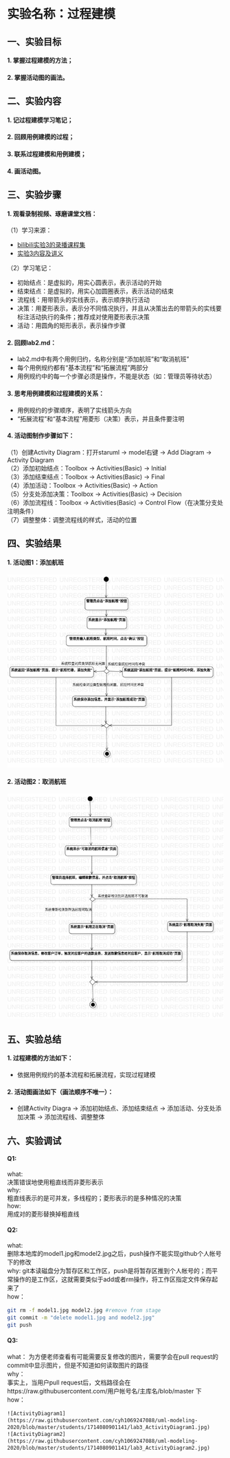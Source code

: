 # 实验名称：过程建模
## 一、实验目标
#### 1. 掌握过程建模的方法；
#### 2. 掌握活动图的画法。
## 二、实验内容
#### 1. 记过程建模学习笔记；
#### 2. 回顾用例建模的过程；
#### 3. 联系过程建模和用例建模；
#### 4. 画活动图。
## 三、实验步骤
#### 1. 观看录制视频、琢磨课堂文档：

（1）学习来源：  
- [bilibili实验3的录播课程集](https://b23.tv/av96420419/p1)  
- [实验3内容及讲义](https://github.com/hzuapps/uml-modeling-2020/issues/3)

（2）学习笔记：  
- 初始结点：是虚拟的，用实心圆表示，表示活动的开始  
- 结束结点：是虚拟的，用实心加圆圈表示，表示活动的结束  
- 流程线：用带箭头的实线表示，表示顺序执行活动  
- 决策：用菱形表示，表示分不同情况执行，并且从决策出去的带箭头的实线要标注活动执行的条件；推荐成对使用菱形表示决策  
- 活动：用圆角的矩形表示，表示操作步骤  

#### 2. 回顾lab2.md：

- lab2.md中有两个用例归约，名称分别是“添加航班”和“取消航班”  
- 每个用例规约都有“基本流程”和“拓展流程”两部分  
- 用例规约中的每一个步骤必须是操作，不能是状态（如：管理员等待状态）  

#### 3. 思考用例建模和过程建模的关系：

- 用例规约的步骤顺序，表明了实线箭头方向  
- “拓展流程”和“基本流程”用菱形（决策）表示，并且条件要注明  

#### 4. 活动图制作步骤如下：

（1）创建Activity Diagram：打开staruml -> model右键 -> Add Diagram -> Activity Diagram  
（2）添加初始结点：Toolbox -> Activities(Basic) -> Initial  
（3）添加结束结点：Toolbox -> Activities(Basic) -> Final  
（4）添加活动：Toolbox -> Activities(Basic) -> Action  
（5）分支处添加决策：Toolbox -> Activities(Basic) -> Decision  
（6）添加流程线：Toolbox -> Activities(Basic) -> Control Flow（在决策分支处注明条件）  
（7）调整整体：调整流程线的样式，活动的位置  

## 四、实验结果

#### 1. 活动图1：添加航班
![Activity Diagram1](./lab3_ActivityDiagram1.jpg)  
#### 2. 活动图2：取消航班
![Activity Diagram2](./lab3_ActivityDiagram2.jpg)  

## 五、实验总结

#### 1. 过程建模的方法如下：
- 依据用例规约的基本流程和拓展流程，实现过程建模
#### 2. 活动图画法如下（画法顺序不唯一）：
- 创建Activity Diagra -> 添加初始结点、添加结束结点 -> 添加活动、分支处添加决策 -> 添加流程线、调整整体

## 六、实验调试
#### Q1:
what:  
决策错误地使用粗直线而非菱形表示  
why:  
粗直线表示的是可并发，多线程的；菱形表示的是多种情况的决策  
how:  
用成对的菱形替换掉粗直线  
#### Q2:
what:  
删除本地库的model1.jpg和model2.jpg之后，push操作不能实现github个人帐号下的修改  
why:
git本读磁盘分为暂存区和工作区，push是将暂存区推到个人帐号的；而平常操作的是工作区，这就需要类似于add或者rm操作，将工作区指定文件保存起来了  
how：  
``` bash
git rm -f model1.jpg model2.jpg #remove from stage
git commit -m "delete model1.jpg and model2.jpg"
git push
```
#### Q3:  
what：
为方便老师查看有可能需要反复修改的图片，需要学会在pull request的commit中显示图片，但是不知道如何读取图片的路径  
why：  
事实上，当用户pull request后，文档路径会在https://raw.githubusercontent.com/用户帐号名/主库名/blob/master 下  
how： 
```
![ActivityDiagram1](https://raw.githubusercontent.com/cyh1069247088/uml-modeling-2020/blob/master/students/1714080901141/lab3_ActivityDiagram1.jpg)
![ActivityDiagram2](https://raw.githubusercontent.com/cyh1069247088/uml-modeling-2020/blob/master/students/1714080901141/lab3_ActivityDiagram2.jpg)
```
